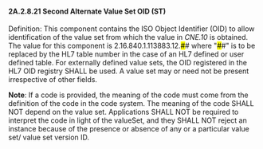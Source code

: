 #### 2A.2.8.21 Second Alternate Value Set OID (ST)

Definition: This component contains the ISO Object Identifier (OID) to allow identification of the value set from which the value in _CNE.10_ is obtained. The value for this component is 2.16.840.1.113883.12.<mark>#</mark># where "<mark>#</mark>#" is to be replaced by the HL7 table number in the case of an HL7 defined or user defined table. For externally defined value sets, the OID registered in the HL7 OID registry SHALL be used. A value set may or need not be present irrespective of other fields.

**Note**: If a code is provided, the meaning of the code must come from the definition of the code in the code system. The meaning of the code SHALL NOT depend on the value set. Applications SHALL NOT be required to interpret the code in light of the valueSet, and they SHALL NOT reject an instance because of the presence or absence of any or a particular value set/ value set version ID.
